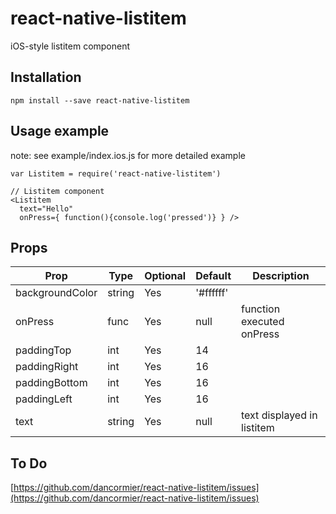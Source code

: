 # react-native-listitem
iOS-style listitem component

## Installation
```
npm install --save react-native-listitem
```

## Usage example

note: see example/index.ios.js for more detailed example

```
var Listitem = require('react-native-listitem')

// Listitem component
<Listitem
  text="Hello"
  onPress={ function(){console.log('pressed')} } />

```

## Props

Prop            | Type   | Optional | Default   | Description
--------------- | ------ | -------- | --------- | -----------
backgroundColor | string | Yes      | '#ffffff' | 
onPress         | func   | Yes      | null      | function executed onPress
paddingTop      | int    | Yes      | 14        |
paddingRight    | int    | Yes      | 16        |
paddingBottom   | int    | Yes      | 16        |
paddingLeft     | int    | Yes      | 16        |
text            | string | Yes      | null      | text displayed in listitem


## To Do

[https://github.com/dancormier/react-native-listitem/issues](https://github.com/dancormier/react-native-listitem/issues)